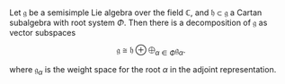 Let $\mathfrak{g}$ be a semisimple Lie algebra over the field $\mathbb{C}$, and $\mathfrak{h} \subset \mathfrak{g}$ a Cartan subalgebra with root system $\Phi$. Then there is a decomposition of $\mathfrak{g}$ as vector subspaces

$$
\mathfrak{g} \cong \mathfrak{h} \oplus \bigoplus_{\alpha \in \Phi} \mathfrak{g}_{\alpha}.
$$

where $\mathfrak{g}_{\alpha}$ is the weight space for the root $\alpha$ in the adjoint representation.
